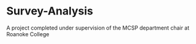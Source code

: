 # Survey-Analysis
A project completed under supervision of the MCSP department chair at Roanoke College
